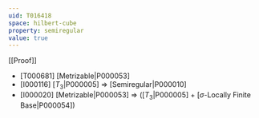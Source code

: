 ```yaml
---
uid: T016418
space: hilbert-cube
property: semiregular
value: true
---
```

[[Proof]]

* [T000681] [Metrizable|P000053]
* [I000116] [$T_3$|P000005] => [Semiregular|P000010]
* [I000020] [Metrizable|P000053] => ([$T_3$|P000005] + [$\sigma$-Locally Finite Base|P000054])

